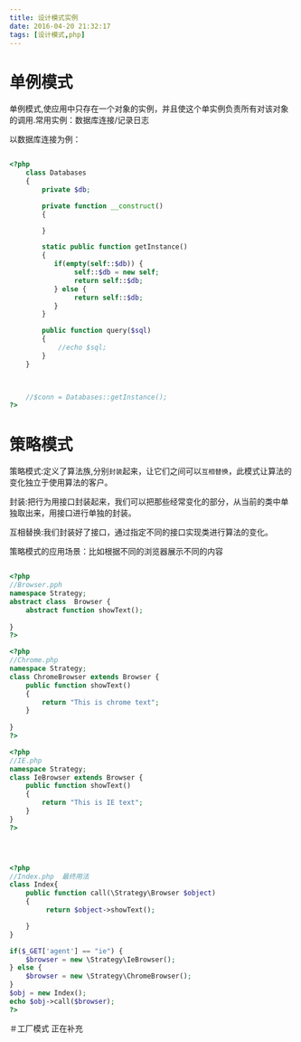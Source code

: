 ```yaml
---
title: 设计模式实例
date: 2016-04-20 21:32:17
tags: [设计模式,php]
---
```


# 单例模式
单例模式,使应用中只存在一个对象的实例，并且使这个单实例负责所有对该对象的调用.常用实例：数据库连接/记录日志

以数据库连接为例：

```php

<?php
    class Databases
    {
        private $db;

        private function __construct()
        {

        }

        static public function getInstance() 
        {
           if(empty(self::$db)) {
                self::$db = new self;
                return self::$db;
           } else {
                return self::$db;
           }
        }

        public function query($sql)
        {
            //echo $sql;
        }
    }


    
    //$conn = Databases::getInstance();
?>

```


# 策略模式
策略模式:定义了算法族,分别`封装`起来，让它们之间可以`互相替换`，此模式让算法的变化独立于使用算法的客户。
 
封装:把行为用接口封装起来，我们可以把那些经常变化的部分，从当前的类中单独取出来，用接口进行单独的封装。

互相替换:我们封装好了接口，通过指定不同的接口实现类进行算法的变化。

策略模式的应用场景：比如根据不同的浏览器展示不同的内容

```php

<?php
//Browser.pph
namespace Strategy;
abstract class  Browser {
    abstract function showText();
    
}
?>

<?php
//Chrome.php
namespace Strategy;
class ChromeBrowser extends Browser {
    public function showText()
    {
        return "This is chrome text";
    }
   
}
?>

<?php
//IE.php
namespace Strategy;
class IeBrowser extends Browser {
    public function showText()
    {
        return "This is IE text";
    }   
}
?>




<?php
//Index.php  最终用法
class Index{
    public function call(\Strategy\Browser $object)
    {
         return $object->showText();

    }
}

if($_GET['agent'] == "ie") {
    $browser = new \Strategy\IeBrowser();
} else {
    $browser = new \Strategy\ChromeBrowser();
}
$obj = new Index();
echo $obj->call($browser);
?>

```


＃工厂模式
正在补充